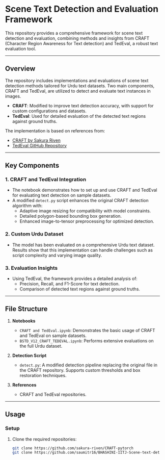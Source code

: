 # Scene Text Detection and Evaluation Framework

This repository provides a comprehensive framework for scene text detection and evaluation, combining methods and insights from CRAFT (Character Region Awareness for Text detection) and TedEval, a robust text evaluation tool.

---

## Overview

The repository includes implementations and evaluations of scene text detection methods tailored for Urdu text datasets. Two main components, CRAFT and TedEval, are utilized to detect and evaluate text instances in images.

- **CRAFT**: Modified to improve text detection accuracy, with support for custom configurations and datasets.
- **TedEval**: Used for detailed evaluation of the detected text regions against ground truths.

The implementation is based on references from:
- [CRAFT by Sakura Riven](https://github.com/sakura-riven/CRAFT-pytorch)
- [TedEval GitHub Repository](https://github.com/saumitr16/BHASHINI-IITJ-Scene-text-detection-and-Evaluation)

---

## Key Components

### 1. **CRAFT and TedEval Integration**
- The notebook demonstrates how to set up and use CRAFT and TedEval for evaluating text detection on sample datasets.
- A modified `detect.py` script enhances the original CRAFT detection algorithm with:
  - Adaptive image resizing for compatibility with model constraints.
  - Detailed polygon-based bounding box generation.
  - Enhanced image-to-tensor preprocessing for optimized detection.

### 2. **Custom Urdu Dataset**
- The model has been evaluated on a comprehensive Urdu text dataset. Results show that this implementation can handle challenges such as script complexity and varying image quality.

### 3. **Evaluation Insights**
- Using TedEval, the framework provides a detailed analysis of:
  - Precision, Recall, and F1-Score for text detection.
  - Comparison of detected text regions against ground truths.

---

## File Structure

1. **Notebooks**
   - `CRAFT and TedEval.ipynb`: Demonstrates the basic usage of CRAFT and TedEval on sample datasets.
   - `BSTD_V12_CRAFT_TEDEVAL.ipynb`: Performs extensive evaluations on the full Urdu dataset.

2. **Detection Script**
   - `detect.py`: A modified detection pipeline replacing the original file in the CRAFT repository. Supports custom thresholds and box restoration techniques.

3. **References**
   - CRAFT and TedEval repositories.

---

## Usage

### Setup
1. Clone the required repositories:
   ```bash
   git clone https://github.com/sakura-riven/CRAFT-pytorch
   git clone https://github.com/saumitr16/BHASHINI-IITJ-Scene-text-detection-and-Evaluation
